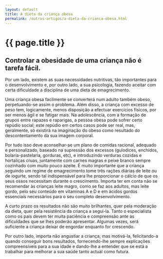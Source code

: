 ```yaml
---
layout: default
title: A dieta da criança obesa
permalink: /outros-artigos/a-dieta-da-crianca-obesa.html
---
```


# {{ page.title }}

## Controlar a obesidade de uma criança não é tarefa fácil.

Por um lado, existem as suas necessidades nutritivas, tão importantes para o desenvolvimento e, por outro lado, a sua psicologia, fazendo aceitar com certa dificuldade a disciplina de uma dieta de emagrecimento.

Uma criança obesa facilmente se converterá num adulto também obeso, perpetuando-se assim o problema. Além disso, a criança com excesso de peso tem, logicamente, menos disposição a efectuar exercícios físicos, por ser menos ágil e se fatigar mais. Na adolescência, com a formação de grupos entre rapazes e raparigas, a pessoa obesa pode sofrer certo repúdio social; este repúdio em certos casos pode ser real, mas, geralmente, só existirá na imaginação do obeso como resultado do descontentamento da sua imagem corporal.

Por tudo isso deve aconselhar-se um plano de comidas racional, adequado e personalizado, baseado na supressão dos excessos (gulodices, enchidos, bolaria-pastelaria, gorduras, etc), e introduzindo verduras cozidas e hortaliças cruas, juntamente com carnes magras e peixe branco sempre cozinhado com muito pouco azeite. É muito importante que a criança seguindo um regime de emagrecimento tome três rações diárias de leite ou de iogurte, sendo tal indispensável para lhe proporcionar o cálcio de que os seus ossos necessitam durante o crescimento. Importa ter em conta não se recomendar às crianças leite magro, como se faz aos adultos, mas leite gordo, pelo seu conteúdo em vitaminas A e D e em ácidos gordos essenciais necessários para o seu completo desenvolvimento.

A curto prazo os resultados não são muito brilhantes, quer pela moderação da dieta, quer pela resistência da criança a segui-la. Tanto o especialista como os pais devem ter muita paciência e compreensão ante as dificuldades que se lhes poderão apresentar. Algumas vezes, será suficiente a criança deixar de engordar enquanto for crescendo.

Por outro lado, importa não angustiar a criança, mas motivá-la, felicitando-a quando conseguir bons resultados, fornecendo-lhe sempre explicações compreensíveis para a sua idade e dando-lhe a entender que se está a trabalhar para melhorar a sua saúde tanto actual como futura.
